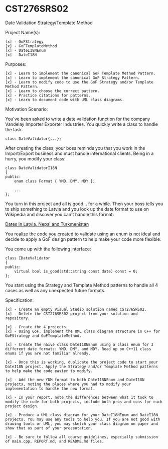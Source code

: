 # CST276SRS02
Date Validation Strategy/Template Method  


Project Name(s):  

    [x] - GoFStrategy
    [x] - GoFTemplateMethod
    [x] - DateI18NEnum  
    [x] - DateI18N  


Purposes:  

    [x] - Learn to implement the canonical GoF Template Method Pattern.  
    [x] - Learn to implement the canonical GoF Strategy Pattern.  
    [x] - Learn to modify code to use the GoF Strategy and/or Template Method Pattern.  
    [x] - Learn to choose the correct pattern.  
    [x] - Practice citations for patterns.  
    [x] - Learn to document code with UML class diagrams.  


Motivation Scenario:  
    
You've been asked to write a date validation function for the company Vandelay Importer Exporter Industries. You quickly write a class to handle the task.  

```
class DateValidator{...};  
```

After creating the class, your boss reminds you that you work in the Import/Export business and must handle international clients. Being in a hurry, you modify your class:  

```
class DateValidatorI18N  
{  
public:  
    enum class Format { YMD, DMY, MDY };  

    ...  
};  
```

You turn in this project and all is good... for a while. Then your boss tells you to ship something to Latvia and you look up the date format to use on Wikipedia and discover you can't handle this format:  

[Dates In Latvia, Nepal and Turkmenistan](https://en.wikipedia.org/wiki/Calendar_date#Gregorian,_year-day-month_(YDM))  

You realize the code you created to validate using an enum is not ideal and decide to apply a GoF design pattern to help make your code more flexible.  

You come up with the following interface:  

```
class IDateValidator  
{  
public:  
    virtual bool is_good(std::string const date) const = 0;  
};  
```

You start using the Strategy and Template Method patterns to handle all 4 cases as well as any unexpected future formats. 


Specification:  

    [x] - Create an empty Visual Studio solution named CST276SRS02.  
    [x] - Delete the CST276SRS02 project from your solution and repository.  

    [x] - Create the 4 projects.  
    [x] - Using GoF, implement the UML class diagram structure in C++ for GoFStrategy and GoFTemplateMethod.  

    [x] - Create the naive class DateI18NEnum using a class enum for 3 different date formats: YMD, DMY, and MDY. Read up on C++11 class enums if you are not familiar already.  

    [x] - Once this is working, duplicate the project code to start your DateI18N project. Apply the Strategy and/or Template Method patterns to help make the code easier to modify. 

    [x] - Add the new YDM format to both DateI18NEnum and DateI18N projects, noting the places where you had to modify your implementation to handle the new format.  

    [x] - In your report, note the differences between what it took to modify the code for both projects, include both pros and cons for each project design.  
    
    [x] - Produce a UML class diagram for your DateI18NEnum and DateI18N projects. You may use any tools to help you. If you are not good with drawing tools or UML, you may sketch your class diagram on paper and show that as part of your presentation.  

    [x] - Be sure to follow all course guidelines, especially submission of main.cpp, REPORT.md, and README.md files.  

###

